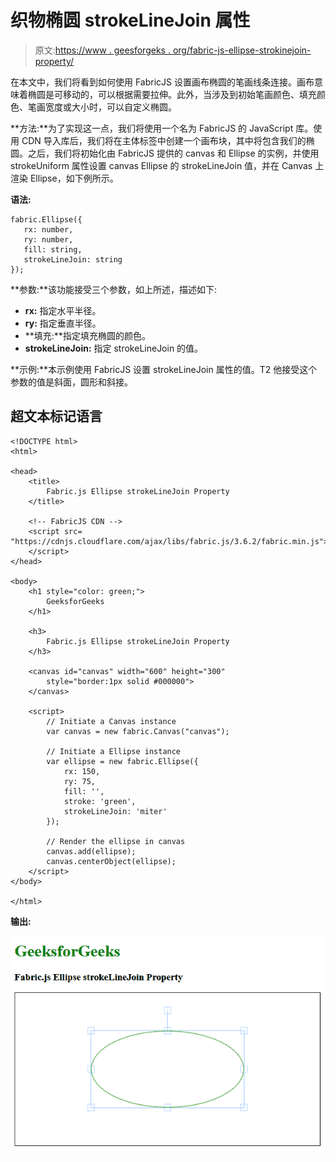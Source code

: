 # 织物椭圆 strokeLineJoin 属性

> 原文:[https://www . geesforgeks . org/fabric-js-ellipse-strokinejoin-property/](https://www.geeksforgeeks.org/fabric-js-ellipse-strokelinejoin-property/)

在本文中，我们将看到如何使用 FabricJS 设置画布椭圆的笔画线条连接。画布意味着椭圆是可移动的，可以根据需要拉伸。此外，当涉及到初始笔画颜色、填充颜色、笔画宽度或大小时，可以自定义椭圆。

**方法:**为了实现这一点，我们将使用一个名为 FabricJS 的 JavaScript 库。使用 CDN 导入库后，我们将在主体标签中创建一个画布块，其中将包含我们的椭圆。之后，我们将初始化由 FabricJS 提供的 canvas 和 Ellipse 的实例，并使用 strokeUniform 属性设置 canvas Ellipse 的 strokeLineJoin 值，并在 Canvas 上渲染 Ellipse，如下例所示。

**语法:**

```
fabric.Ellipse({
   rx: number,
   ry: number,
   fill: string,
   strokeLineJoin: string
});
```

**参数:**该功能接受三个参数，如上所述，描述如下:

*   **rx:** 指定水平半径。
*   **ry:** 指定垂直半径。
*   **填充:**指定填充椭圆的颜色。
*   **strokeLineJoin:** 指定 strokeLineJoin 的值。

**示例:**本示例使用 FabricJS 设置 strokeLineJoin 属性的值。T2 他接受这个参数的值是斜面，圆形和斜接。

## 超文本标记语言

```
<!DOCTYPE html>
<html>

<head>
    <title>
        Fabric.js Ellipse strokeLineJoin Property
    </title>

    <!-- FabricJS CDN -->
    <script src=
"https://cdnjs.cloudflare.com/ajax/libs/fabric.js/3.6.2/fabric.min.js">
    </script>
</head>

<body>
    <h1 style="color: green;">
        GeeksforGeeks
    </h1>

    <h3>
        Fabric.js Ellipse strokeLineJoin Property
    </h3>

    <canvas id="canvas" width="600" height="300"
        style="border:1px solid #000000">
    </canvas>

    <script>
        // Initiate a Canvas instance
        var canvas = new fabric.Canvas("canvas");

        // Initiate a Ellipse instance
        var ellipse = new fabric.Ellipse({
            rx: 150,
            ry: 75,
            fill: '',
            stroke: 'green',
            strokeLineJoin: 'miter'
        });

        // Render the ellipse in canvas
        canvas.add(ellipse);
        canvas.centerObject(ellipse);
    </script>
</body>

</html>
```

**输出:**

![](img/6c45225c05665239f17d69aed847b9e8.png)